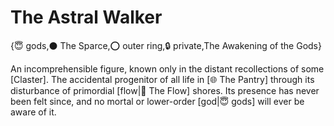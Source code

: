 # The Astral Walker

{😇 gods,⚫ The Sparce,⭕ outer ring,🔒 private,The Awakening of the Gods}

An incomprehensible figure, known only in the distant recollections of some [Claster]. The accidental progenitor of all life in [🌐 The Pantry] through its disturbance of primordial [flow|🌌 The Flow] shores. Its presence has never been felt since, and no mortal or lower-order [god|😇 gods] will ever be aware of it.
